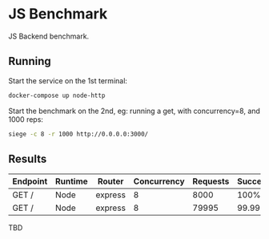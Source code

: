 # JS Benchmark

JS Backend benchmark.

## Running

Start the service on the 1st terminal: 

```bash
docker-compose up node-http
```

Start the benchmark on the 2nd, eg: running a get, with concurrency=8, and 1000 reps:

```bash
siege -c 8 -r 1000 http://0.0.0.0:3000/
```

## Results


| Endpoint | Runtime | Router | Concurrency | Requests | Success | txn / s | Longest |
| -------- | ------- | ------ | ----------- | -------- | ------- | ------- | ------- |
| GET /    | Node    | express| 8           | 8000     | 100%    | 1789.71 | 0.03    |
| GET /    | Node    | express| 8           | 79995    | 99.99 % |  560.46 | 19.54   |

TBD

